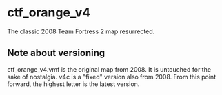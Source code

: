 ctf_orange_v4
=============

The classic 2008 Team Fortress 2 map resurrected. 

Note about versioning
---------------------
ctf_orange_v4.vmf is the original map from 2008. It is untouched for the sake of nostalgia.
v4c is a "fixed" version also from 2008.
From this point forward, the highest letter is the latest version.
